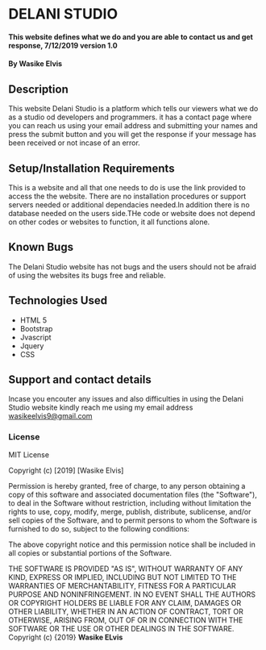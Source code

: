 # DELANI STUDIO
#### This website defines what we do and you are able to contact us and get response, 7/12/2019 version 1.0
#### By **Wasike Elvis**
## Description
This website Delani Studio is a platform which tells our viewers what we do as a studio od developers and programmers. it has a contact page where you can reach us using your email address and submitting your names and press the submit button and you will get the response if your message has been received or not incase of an error.
## Setup/Installation Requirements
This is a website and all that one needs to do is use the link provided to access the the website. There are no installation procedures or support servers needed or additional dependacies needed.In addition there is no database needed on the users side.THe code or website does not depend on other codes or websites to function, it all functions alone.
## Known Bugs
The Delani Studio website has not bugs and the users should not be afraid of using the websites its bugs free and reliable.
## Technologies Used
* HTML 5
* Bootstrap
* Jvascript
* Jquery
* CSS
## Support and contact details
Incase you encouter any issues and also difficulties in using the Delani Studio website kindly reach me using my email address wasikeelvis9@gmail.com
### License
MIT License

Copyright (c) [2019] [Wasike Elvis]

Permission is hereby granted, free of charge, to any person obtaining a copy
of this software and associated documentation files (the "Software"), to deal
in the Software without restriction, including without limitation the rights
to use, copy, modify, merge, publish, distribute, sublicense, and/or sell
copies of the Software, and to permit persons to whom the Software is
furnished to do so, subject to the following conditions:

The above copyright notice and this permission notice shall be included in all
copies or substantial portions of the Software.

THE SOFTWARE IS PROVIDED "AS IS", WITHOUT WARRANTY OF ANY KIND, EXPRESS OR
IMPLIED, INCLUDING BUT NOT LIMITED TO THE WARRANTIES OF MERCHANTABILITY,
FITNESS FOR A PARTICULAR PURPOSE AND NONINFRINGEMENT. IN NO EVENT SHALL THE
AUTHORS OR COPYRIGHT HOLDERS BE LIABLE FOR ANY CLAIM, DAMAGES OR OTHER
LIABILITY, WHETHER IN AN ACTION OF CONTRACT, TORT OR OTHERWISE, ARISING FROM,
OUT OF OR IN CONNECTION WITH THE SOFTWARE OR THE USE OR OTHER DEALINGS IN THE
SOFTWARE.
Copyright (c) {2019} **Wasike ELvis**
  